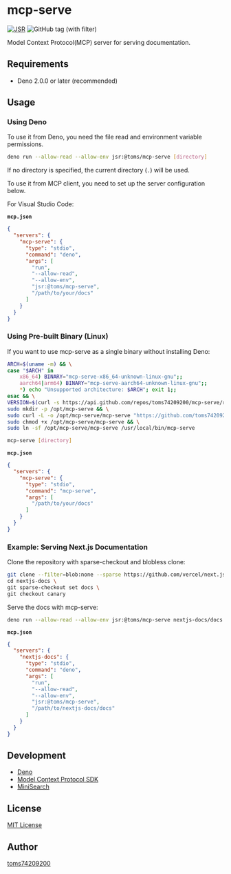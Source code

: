 # mcp-serve

[![JSR](https://jsr.io/badges/@toms/mcp-serve)](https://jsr.io/@toms/mcp-serve)
![GitHub tag (with filter)](https://img.shields.io/github/v/tag/toms74209200/mcp-serve)

Model Context Protocol(MCP) server for serving documentation.

## Requirements

- Deno 2.0.0 or later (recommended)

## Usage

### Using Deno

To use it from Deno, you need the file read and environment variable permissions.

```bash
deno run --allow-read --allow-env jsr:@toms/mcp-serve [directory]
```

If no directory is specified, the current directory (`.`) will be used.

To use it from MCP client, you need to set up the server configuration below.

For Visual Studio Code:

**`mcp.json`**

```json
{
  "servers": {
    "mcp-serve": {
      "type": "stdio",
      "command": "deno",
      "args": [
        "run",
        "--allow-read",
        "--allow-env",
        "jsr:@toms/mcp-serve",
        "/path/to/your/docs"
      ]
    }
  }
}
```

### Using Pre-built Binary (Linux)

If you want to use mcp-serve as a single binary without installing Deno:

```bash
ARCH=$(uname -m) && \
case "$ARCH" in
    x86_64) BINARY="mcp-serve-x86_64-unknown-linux-gnu";;
    aarch64|arm64) BINARY="mcp-serve-aarch64-unknown-linux-gnu";;
    *) echo "Unsupported architecture: $ARCH"; exit 1;;
esac && \
VERSION=$(curl -s https://api.github.com/repos/toms74209200/mcp-serve/releases/latest | grep '"tag_name":' | sed -E 's/.*"([^"]+)".*/\1/') && \
sudo mkdir -p /opt/mcp-serve && \
sudo curl -L -o /opt/mcp-serve/mcp-serve "https://github.com/toms74209200/mcp-serve/releases/download/${VERSION}/${BINARY}" && \
sudo chmod +x /opt/mcp-serve/mcp-serve && \
sudo ln -sf /opt/mcp-serve/mcp-serve /usr/local/bin/mcp-serve
```

```bash
mcp-serve [directory]
```

**`mcp.json`**

```json
{
  "servers": {
    "mcp-serve": {
      "type": "stdio",
      "command": "mcp-serve",
      "args": [
        "/path/to/your/docs"
      ]
    }
  }
}
```

### Example: Serving Next.js Documentation

Clone the repository with sparse-checkout and blobless clone:

```bash
git clone --filter=blob:none --sparse https://github.com/vercel/next.js.git nextjs-docs \
cd nextjs-docs \
git sparse-checkout set docs \
git checkout canary
```

Serve the docs with mcp-serve:

```bash
deno run --allow-read --allow-env jsr:@toms/mcp-serve nextjs-docs/docs
```

**`mcp.json`**

```json
{
  "servers": {
    "nextjs-docs": {
      "type": "stdio",
      "command": "deno",
      "args": [
        "run",
        "--allow-read",
        "--allow-env",
        "jsr:@toms/mcp-serve",
        "/path/to/nextjs-docs/docs"
      ]
    }
  }
}
```

## Development

- [Deno](https://deno.com/)
- [Model Context Protocol SDK](https://github.com/modelcontextprotocol/sdk)
- [MiniSearch](https://github.com/lucaong/minisearch)

## License

[MIT License](LICENSE)

## Author

[toms74209200](<https://github.com/toms74209200>)